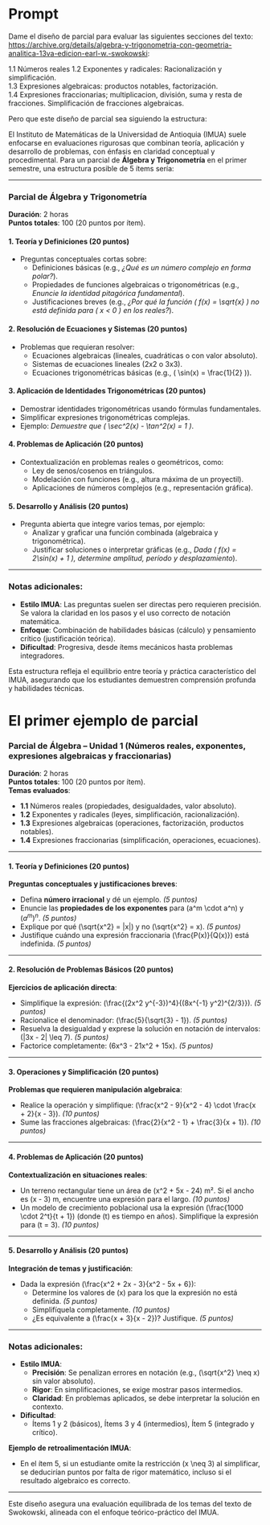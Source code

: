 # Prompt  

Dame el diseño de parcial para evaluar las siguientes secciones del texto: https://archive.org/details/algebra-y-trigonometria-con-geometria-analitica-13va-edicion-earl-w.-swokowski:   

1.1 Números reales 
1.2 Exponentes y radicales: Racionalización y simplificación.  
1.3 Expresiones algebraicas: productos notables, factorización.   
1.4 Expresiones fraccionarias; multiplicacion, división, suma y resta de fracciones. Simplificación de fracciones algebraicas.  

Pero que este diseño de parcial sea siguiendo la estructura:   

El Instituto de Matemáticas de la Universidad de Antioquia (IMUA) suele enfocarse en evaluaciones rigurosas que combinan teoría, aplicación y desarrollo de problemas, con énfasis en claridad conceptual y procedimental. Para un parcial de **Álgebra y Trigonometría** en el primer semestre, una estructura posible de 5 ítems sería:

---

### **Parcial de Álgebra y Trigonometría**  
**Duración**: 2 horas  
**Puntos totales**: 100 (20 puntos por ítem).  

#### **1. Teoría y Definiciones (20 puntos)**  
- Preguntas conceptuales cortas sobre:  
  - Definiciones básicas (e.g., *¿Qué es un número complejo en forma polar?*).  
  - Propiedades de funciones algebraicas o trigonométricas (e.g., *Enuncie la identidad pitagórica fundamental*).  
  - Justificaciones breves (e.g., *¿Por qué la función \( f(x) = \sqrt{x} \) no está definida para \( x < 0 \) en los reales?*).  

#### **2. Resolución de Ecuaciones y Sistemas (20 puntos)**  
- Problemas que requieran resolver:  
  - Ecuaciones algebraicas (lineales, cuadráticas o con valor absoluto).  
  - Sistemas de ecuaciones lineales (2x2 o 3x3).  
  - Ecuaciones trigonométricas básicas (e.g., \( \sin(x) = \frac{1}{2} \)).  

#### **3. Aplicación de Identidades Trigonométricas (20 puntos)**  
- Demostrar identidades trigonométricas usando fórmulas fundamentales.  
- Simplificar expresiones trigonométricas complejas.  
- Ejemplo: *Demuestre que \( \sec^2(x) - \tan^2(x) = 1 \)*.  

#### **4. Problemas de Aplicación (20 puntos)**  
- Contextualización en problemas reales o geométricos, como:  
  - Ley de senos/cosenos en triángulos.  
  - Modelación con funciones (e.g., altura máxima de un proyectil).  
  - Aplicaciones de números complejos (e.g., representación gráfica).  

#### **5. Desarrollo y Análisis (20 puntos)**  
- Pregunta abierta que integre varios temas, por ejemplo:  
  - Analizar y graficar una función combinada (algebraica y trigonométrica).  
  - Justificar soluciones o interpretar gráficas (e.g., *Dada \( f(x) = 2\sin(x) + 1 \), determine amplitud, período y desplazamiento*).  

---

### **Notas adicionales**:  
- **Estilo IMUA**: Las preguntas suelen ser directas pero requieren precisión. Se valora la claridad en los pasos y el uso correcto de notación matemática.  
- **Enfoque**: Combinación de habilidades básicas (cálculo) y pensamiento crítico (justificación teórica).  
- **Dificultad**: Progresiva, desde ítems mecánicos hasta problemas integradores.  

Esta estructura refleja el equilibrio entre teoría y práctica característico del IMUA, asegurando que los estudiantes demuestren comprensión profunda y habilidades técnicas.  



# El primer ejemplo de parcial  

### **Parcial de Álgebra – Unidad 1 (Números reales, exponentes, expresiones algebraicas y fraccionarias)**  
**Duración**: 2 horas  
**Puntos totales**: 100 (20 puntos por ítem).  
**Temas evaluados**:  
- **1.1** Números reales (propiedades, desigualdades, valor absoluto).  
- **1.2** Exponentes y radicales (leyes, simplificación, racionalización).  
- **1.3** Expresiones algebraicas (operaciones, factorización, productos notables).  
- **1.4** Expresiones fraccionarias (simplificación, operaciones, ecuaciones).  

---

#### **1. Teoría y Definiciones (20 puntos)**  
**Preguntas conceptuales y justificaciones breves**:  
- Defina **número irracional** y dé un ejemplo. *(5 puntos)*  
- Enuncie las **propiedades de los exponentes** para \(a^m \cdot a^n\) y $(a^m)^n$. *(5 puntos)*  
- Explique por qué \(\sqrt{x^2} = |x|\) y no \(\sqrt{x^2} = x\). *(5 puntos)*  
- Justifique cuándo una expresión fraccionaria \(\frac{P(x)}{Q(x)}\) está indefinida. *(5 puntos)*  

---

#### **2. Resolución de Problemas Básicos (20 puntos)**  
**Ejercicios de aplicación directa**:  
- Simplifique la expresión: \(\frac{(2x^2 y^{-3})^4}{(8x^{-1} y^2)^{2/3}}\). *(5 puntos)*  
- Racionalice el denominador: \(\frac{5}{\sqrt{3} - 1}\). *(5 puntos)*  
- Resuelva la desigualdad y exprese la solución en notación de intervalos: \(|3x - 2| \leq 7\). *(5 puntos)*  
- Factorice completamente: \(6x^3 - 21x^2 + 15x\). *(5 puntos)*  

---

#### **3. Operaciones y Simplificación (20 puntos)**  
**Problemas que requieren manipulación algebraica**:  
- Realice la operación y simplifique: \(\frac{x^2 - 9}{x^2 - 4} \cdot \frac{x + 2}{x - 3}\). *(10 puntos)*  
- Sume las fracciones algebraicas: \(\frac{2}{x^2 - 1} + \frac{3}{x + 1}\). *(10 puntos)*  

---

#### **4. Problemas de Aplicación (20 puntos)**  
**Contextualización en situaciones reales**:  
- Un terreno rectangular tiene un área de \(x^2 + 5x - 24\) m². Si el ancho es \(x - 3\) m, encuentre una expresión para el largo. *(10 puntos)*  
- Un modelo de crecimiento poblacional usa la expresión \(\frac{1000 \cdot 2^t}{t + 1}\) (donde \(t\) es tiempo en años). Simplifique la expresión para \(t = 3\). *(10 puntos)*  

---

#### **5. Desarrollo y Análisis (20 puntos)**  
**Integración de temas y justificación**:  
- Dada la expresión \(\frac{x^2 + 2x - 3}{x^2 - 5x + 6}\):  
  - Determine los valores de \(x\) para los que la expresión no está definida. *(5 puntos)*  
  - Simplifíquela completamente. *(10 puntos)*  
  - ¿Es equivalente a \(\frac{x + 3}{x - 2}\)? Justifique. *(5 puntos)*  

---

### **Notas adicionales**:  
- **Estilo IMUA**:  
  - **Precisión**: Se penalizan errores en notación (e.g., \(\sqrt{x^2} \neq x\) sin valor absoluto).  
  - **Rigor**: En simplificaciones, se exige mostrar pasos intermedios.  
  - **Claridad**: En problemas aplicados, se debe interpretar la solución en contexto.  
- **Dificultad**:  
  - Ítems 1 y 2 (básicos), Ítems 3 y 4 (intermedios), Ítem 5 (integrado y crítico).  

**Ejemplo de retroalimentación IMUA**:  
- En el ítem 5, si un estudiante omite la restricción \(x \neq 3\) al simplificar, se deducirían puntos por falta de rigor matemático, incluso si el resultado algebraico es correcto.  

--- 

Este diseño asegura una evaluación equilibrada de los temas del texto de Swokowski, alineada con el enfoque teórico-práctico del IMUA.